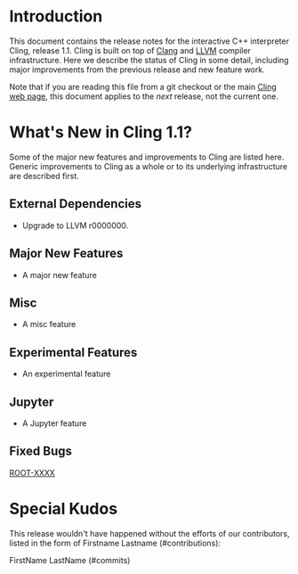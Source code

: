 Introduction
============

This document contains the release notes for the interactive C++ interpreter
Cling, release 1.1. Cling is built on top of [Clang](http://clang.llvm.org) and
[LLVM](http://llvm.org>) compiler infrastructure. Here we
describe the status of Cling in some detail, including major
improvements from the previous release and new feature work.

Note that if you are reading this file from a git checkout or the main
[Cling web page](https://rawgit.com/root-project/cling/master/www/index.html),
this document applies to the *next* release, not the current one.

What's New in Cling 1.1?
========================

Some of the major new features and improvements to Cling are listed
here. Generic improvements to Cling as a whole or to its underlying
infrastructure are described first.

External Dependencies
---------------------
* Upgrade to LLVM r0000000.

Major New Features
------------------
* A major new feature

Misc
----
* A misc feature

Experimental Features
---------------------
* An experimental feature

Jupyter
-------
* A Jupyter feature


Fixed Bugs
----------
[ROOT-XXXX](https://sft.its.cern.ch/jira/browse/ROOT-XXXX)

<!---Get release bugs
git log v1.0..master | grep 'ROOT-' | sed -E \
  's,^.*(ROOT-[0-9]+).*$,[\1]\(https://sft.its.cern.ch/jira/browse/\1\),' | \
  sort | uniq
--->
<!---Standard MarkDown doesn't support neither variables nor <base>
[ROOT-XXX](https://sft.its.cern.ch/jira/browse/ROOT-XXX)
--->

<!---Additional Information
----------------------
A wide variety of additional information is available on the
[Cling web page](http://root.cern/cling). The web page contains versions of
the API documentation which are up-to-date with the git version of the source
code. You can access versions of these documents specific to this release by
going into the “clang/docs/” directory in the Cling source tree.

If you have any questions or comments about Cling, please feel free to contact
us via the mailing list.--->


Special Kudos
=============
This release wouldn't have happened without the efforts of our contributors,
listed in the form of Firstname Lastname (#contributions):

FirstName LastName (#commits)

<!---Find contributor list for this release
git log --pretty=format:"%an"  v1.0...master | sort | uniq -c | sort -rn |\
  sed -E 's,^ *([0-9]+) (.*)$,\2 \(\1\),'
--->
